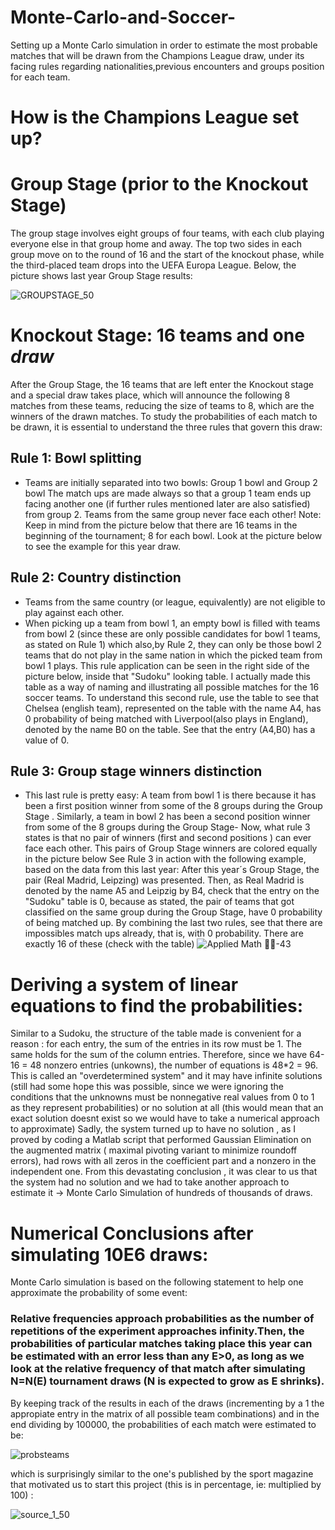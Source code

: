 # Monte-Carlo-and-Soccer-
Setting up a Monte Carlo simulation in order to estimate the most probable matches that will be drawn from the Champions League draw, under its facing rules regarding nationalities,previous encounters and groups position for each team.

# How is the Champions League set up?
# Group Stage (prior to the Knockout Stage)
The group stage involves eight groups of four teams, with each club playing everyone else in that group home and away. The top two sides in each group move on to the round of 16 and the start of the knockout phase, while the third-placed team drops into the UEFA Europa League.
Below, the picture shows last year Group Stage results:

![GROUPSTAGE_50](https://user-images.githubusercontent.com/97905110/217606580-79847af6-e18d-4149-8134-5fcfc7afc5d7.jpg)

# Knockout Stage: 16 teams and one *draw*
After the Group Stage, the 16 teams that are left enter the Knockout stage and a special draw takes place, which will announce the following 8 matches from these teams, reducing the size of teams to 8, which are the winners of the drawn matches. To study the probabilities of each match to be drawn, it is essential to understand the three rules that govern this draw:
## Rule 1: Bowl splitting
* Teams are initially separated into two bowls: Group 1 bowl and Group 2 bowl
The match ups are made always so that a group 1 team ends up facing another one (if further rules mentioned later are also satisfied) from group 2. Teams from the same group never face each other! 
Note: Keep in mind from the picture below that there are 16 teams in the beginning of the tournament; 8 for each bowl. Look at the picture below to see the example for this year draw.

## Rule 2: Country distinction
* Teams from the same country (or league, equivalently) are not eligible to play against each other.
* When picking up a team from bowl 1, an empty bowl is filled with teams from bowl 2 (since these are only possible candidates for bowl 1 teams, as stated on Rule 1) which also,by Rule 2, they can only be those bowl 2 teams that do not play in the same nation in which the picked team from bowl 1 plays. This rule application can be seen in the right side of the picture below, inside that "Sudoku" looking table. I actually made this table as a way of naming and illustrating all possible matches for the 16 soccer teams. To understand this second rule, use the table to see that Chelsea (english team), represented on the table with the name A4, has 0 probability of being matched with Liverpool(also plays in England), denoted by the name B0 on the table. See that the entry (A4,B0) has a value of 0.

## Rule 3: Group stage winners distinction
* This last rule is pretty easy: A team from bowl 1 is there because it has been a first position winner from some of the 8 groups during the Group Stage . Similarly, a team in bowl 2 has been a second position winner from some of the 8 groups during the Group Stage- Now, what rule 3 states is that no pair of winners (first and second positions ) can ever face each other. This pairs of Group Stage winners are colored equally in the picture below
See Rule 3 in action with the following example, based on the data from this last year:
After this year´s Group Stage, the pair (Real Madrid, Leipzing) was presented. Then, as Real Madrid is denoted by the name A5 and Leipzig by B4, check that the entry on the "Sudoku" table is 0, because as stated, the pair of teams that got classified on the same group during the Group Stage, have 0 probability of being matched up.
By combining the last two rules, see that there are impossibles match ups already, that is, with 0 probability. There are exactly 16 of these (check with the table)
![Applied Math 🔗🔗-43](https://user-images.githubusercontent.com/97905110/217595741-010f23b6-3763-4f64-b885-e5fb9de40399.jpg)

# Deriving a system of linear equations to find the probabilities:
Similar to a Sudoku, the structure of the table made is convenient for a reason : for each entry, the sum of the entries in its row must be 1. The same holds for the sum of the column entries. Therefore, since we have 64-16 = 48 nonzero entries (unkowns), the number of equations is 48*2 = 96. This is called an "overdetermined system" and it may have infinite solutions (still had some hope this was possible, since we were ignoring the conditions that the unknowns must be nonnegative real values from 0 to 1 as they represent probabilities) or no solution at all (this would mean that an exact solution doesnt exist so we would have to take a numerical approach to approximate)
Sadly, the system turned up to have no solution , as I proved by coding a Matlab script that performed Gaussian Elimination on the augmented matrix ( maximal pivoting variant to minimize roundoff errors), had rows with all zeros in the coefficient part and a nonzero in the independent one.
From this devastating conclusion , it was clear to us that the system had no solution and we had to take another approach to estimate it -> Monte Carlo Simulation of hundreds of thousands of draws.

# Numerical Conclusions after simulating 10E6 draws:
Monte Carlo simulation is based on the following statement to help one approximate the probability of some event:
### Relative frequencies approach probabilities as the number of repetitions of the experiment approaches infinity.Then, the probabilities of particular matches taking place this year can be estimated with an error less than any E>0, as long as we look at the relative frequency of that match after simulating N=N(E) tournament draws (N is expected to grow as E shrinks).
By keeping track of the results in each of the draws (incrementing by a 1 the appropiate entry in the matrix of all possible team combinations) and in the end dividing by 100000, the  probabilities of each match were estimated to be:

![probsteams](https://user-images.githubusercontent.com/97905110/217650644-6b33bf8a-108d-45d4-976d-63db1c11c23e.png)

which is surprisingly similar to the one's published by the sport magazine that motivated us to start this project (this is in percentage, ie: multiplied by 100) :

![source_1_50](https://user-images.githubusercontent.com/97905110/217651668-124cbfbf-33f5-40c0-b9c4-1d13cfbebb8f.jpg)

